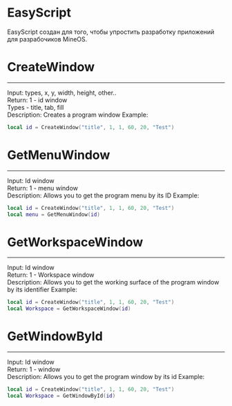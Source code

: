 # EasyScript

EasyScript создан для того, чтобы упростить разработку приложений для разрабочиков MineOS.

# CreateWindow
-----------
Input: types, x, y, width, height, other.. <br>
Return: 1 - id window <br>
Types - title, tab, fill <br>
Description: Creates a program window
Example:
```lua
local id = CreateWindow("title", 1, 1, 60, 20, "Test")

```

# GetMenuWindow
-----------
Input: Id window <br>
Return: 1 - menu window <br>
Description: Allows you to get the program menu by its ID
Example:
```lua
local id = CreateWindow("title", 1, 1, 60, 20, "Test")
local menu = GetMenuWindow(id)

```


# GetWorkspaceWindow
-----------
Input: Id window <br>
Return: 1 - Workspace window <br>
Description: Allows you to get the working surface of the program window by its identifier
Example:
```lua
local id = CreateWindow("title", 1, 1, 60, 20, "Test")
local Workspace = GetWorkspaceWindow(id)

```

# GetWindowById
-----------
Input: Id window <br>
Return: 1 - window <br>
Description: Allows you to get the program window by its id
Example:
```lua
local id = CreateWindow("title", 1, 1, 60, 20, "Test")
local Workspace = GetWindowById(id)

```
